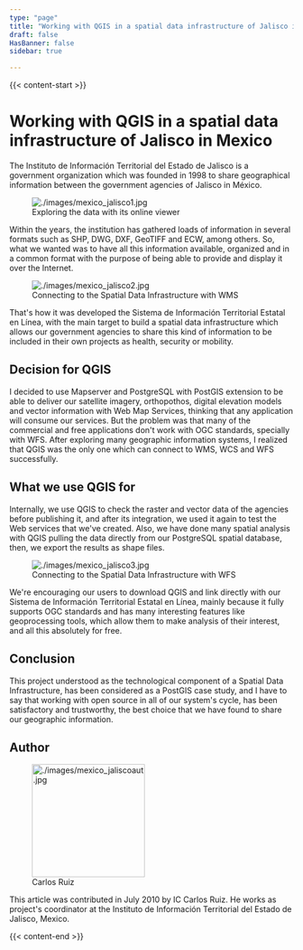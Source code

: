 ```yaml
---
type: "page"
title: "Working with QGIS in a spatial data infrastructure of Jalisco in Mexico"
draft: false
HasBanner: false
sidebar: true

---
```


{{< content-start >}}

# Working with QGIS in a spatial data infrastructure of Jalisco in Mexico

The Instituto de Información Territorial del Estado de Jalisco is a government organization which was founded in 1998 to share geographical information between the government agencies of Jalisco in México.

<figure>
<img src="../images/mexico_jalisco1.jpg" class="align-right" alt="./images/mexico_jalisco1.jpg" />
<figcaption>Exploring the data with its online viewer</figcaption>
</figure>

Within the years, the institution has gathered loads of information in several formats such as SHP, DWG, DXF, GeoTIFF and ECW, among others. So, what we wanted was to have all this information available, organized and in a common format with the purpose of being able to provide and display it over the Internet.

<figure>
<img src="../images/mexico_jalisco2.jpg" class="align-right" alt="./images/mexico_jalisco2.jpg" />
<figcaption>Connecting to the Spatial Data Infrastructure with WMS</figcaption>
</figure>

That\'s how it was developed the Sistema de Información Territorial Estatal en Línea, with the main target to build a spatial data infrastructure which allows our government agencies to share this kind of information to be included in their own projects as health, security or mobility.

## Decision for QGIS

I decided to use Mapserver and PostgreSQL with PostGIS extension to be able to deliver our satellite imagery, orthopothos, digital elevation models and vector information with Web Map Services, thinking that any application will consume our services. But the problem was that many of the commercial and free applications don't work with OGC standards, specially with WFS. After exploring many geographic information systems, I realized that QGIS was the only one which can connect to WMS, WCS and WFS successfully.

## What we use QGIS for

Internally, we use QGIS to check the raster and vector data of the agencies before publishing it, and after its integration, we used it again to test the Web services that we've created. Also, we have done many spatial analysis with QGIS pulling the data directly from our PostgreSQL spatial database, then, we export the results as shape files.

<figure>
<img src="../images/mexico_jalisco3.jpg" class="align-right" alt="./images/mexico_jalisco3.jpg" />
<figcaption>Connecting to the Spatial Data Infrastructure with WFS</figcaption>
</figure>

We're encouraging our users to download QGIS and link directly with our Sistema de Información Territorial Estatal en Línea, mainly because it fully supports OGC standards and has many interesting features like geoprocessing tools, which allow them to make analysis of their interest, and all this absolutely for free.

## Conclusion

This project understood as the technological component of a Spatial Data Infrastructure, has been considered as a PostGIS case study, and I have to say that working with open source in all of our system's cycle, has been satisfactory and trustworthy, the best choice that we have found to share our geographic information.

## Author

<figure>
<img src="../images/mexico_jaliscoaut.jpg" class="align-left" height="200" alt="./images/mexico_jaliscoaut.jpg" />
<figcaption>Carlos Ruiz</figcaption>
</figure>

This article was contributed in July 2010 by IC Carlos Ruiz. He works as project\'s coordinator at the Instituto de Información Territorial del Estado de Jalisco, Mexico.

{{< content-end >}}
